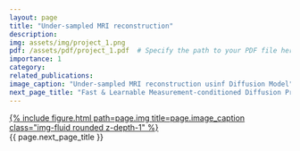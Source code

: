 ```yaml
---
layout: page
title: "Under-sampled MRI reconstruction"
description: 
img: assets/img/project_1.png
pdf: /assets/pdf/project_1.pdf  # Specify the path to your PDF file here
importance: 1
category:
related_publications: 
image_caption: "Under-sampled MRI reconstruction usinf Diffusion Model"
next_page_title: "Fast & Learnable Measurement-conditioned Diffusion Probabilistic Model for Under-sampled MRI Reconstruction"
---
```


<div class="row">
    <div class="col-sm mt-3 mt-md-0">
        <a href="{{ page.pdf }}" target="_blank">
            {% include figure.html path=page.img title=page.image_caption class="img-fluid rounded z-depth-1" %}
        </a>
    </div>
</div>
<div class="caption">
    {{ page.next_page_title }}
</div>
<!-- <div class="caption">
    {{ page.image_caption }}
</div> -->

<!-- <div class="caption">
    {{ page.next_page_title }}
</div> -->

<!-- You can also put regular text between your rows of images.
Say you wanted to write a little bit about your project before you posted the rest of the images.
You describe how you toiled, sweated, *bled* for your project, and then... you reveal its glory in the next row of images. -->


<!-- <div class="caption">
    You can also have artistically styled 2/3 + 1/3 images, like these.
</div> -->

